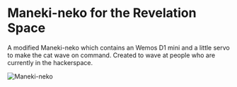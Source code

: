 # Maneki-neko for the Revelation Space

A modified Maneki-neko which contains an Wemos D1 mini and a little servo to make the cat wave on command.
Created to wave at people who are currently in the hackerspace.

![Maneki-neko](https://raw.githubusercontent.com/jelly/maneki-neko/master/neko.png)
